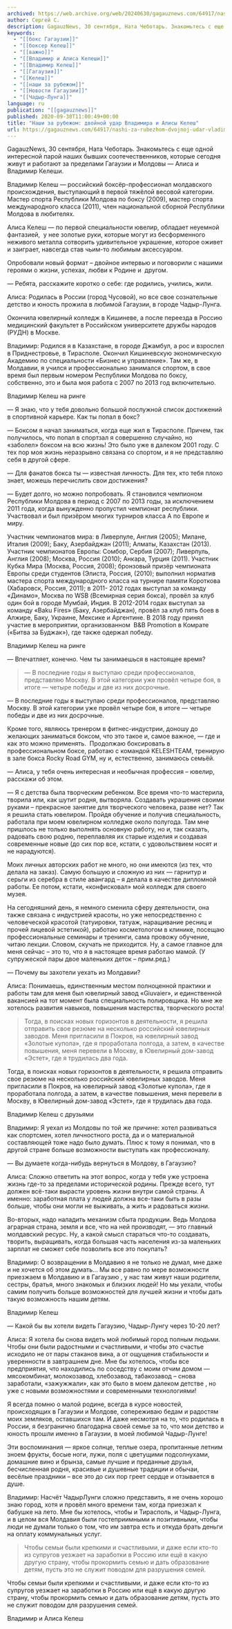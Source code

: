 ```yaml
---
archived: https://web.archive.org/web/20240630/gagauznews.com/64917/nashi-za-rubezhom-dvojnoj-udar-vladimira-i-alisy-kelesh.html
author: Сергей С.
description: GagauzNews, 30 сентября, Ната Чеботарь. Знакомьтесь с еще одной интересной парой наших бывших соотечественников, которые сегодня живут и работают за пределами Гагаузии и Молдовы — Алиса и Владимир Келеши. Владимир Келеш — российский боксёр-профессионал молдавского происхождения, выступающий в первой тяжёлой весовой категории. Мастер спорта Республики Молдова по боксу (2009), мастер спорта международного класса (2011), член национальной сборной Республики Молдова в любителях. Алиса Келеш — по первой специальности ювелир, обладает неуемной фантазией,  у нее золотые руки, которые могут из бесформенного неживого металла сотворить удивительное украшение, которое оживет и заиграет, навсегда став чьим-то любимым аксессуаром. Опробовали новый формат – двойное интервью и […]
keywords:
  - "[[бокс Гагаузии]]"
  - "[[боксер Келеш]]"
  - "[[важно]]"
  - "[[Владимир и Алиса Келеши]]"
  - "[[Владимир Келеш]]"
  - "[[Гагаузия]]"
  - "[[Келеш]]"
  - "[[наши за рубежом]]"
  - "[[Новости Гагаузии]]"
  - "[[Чадыр-Лунга]]"
language: ru
publication: "[[gagauznews]]"
published: 2020-09-30T11:00:49+00:00
title: "Наши за рубежом: двойной удар Владимира и Алисы Келеш"
url: https://gagauznews.com/64917/nashi-za-rubezhom-dvojnoj-udar-vladimira-i-alisy-kelesh.html
---
```


GagauzNews, 30 сентября, Ната Чеботарь. Знакомьтесь с еще одной интересной парой наших бывших соотечественников, которые сегодня живут и работают за пределами Гагаузии и Молдовы — Алиса и Владимир Келеши.

Владимир Келеш — российский боксёр-профессионал молдавского происхождения, выступающий в первой тяжёлой весовой категории. Мастер спорта Республики Молдова по боксу (2009), мастер спорта международного класса (2011), член национальной сборной Республики Молдова в любителях.

Алиса Келеш — по первой специальности ювелир, обладает неуемной фантазией,  у нее золотые руки, которые могут из бесформенного неживого металла сотворить удивительное украшение, которое оживет и заиграет, навсегда став чьим-то любимым аксессуаром.

Опробовали новый формат – двойное интервью и поговорили с нашими героями о жизни, успехах, любви к Родине и  другом.

— Ребята, расскажите коротко о себе: где родились, учились, жили.

Алиса: Родилась в России (город Чусовой), но все свое сознательные детство и юность прожила в любимой Гагаузии, в городе Чадыр-Лунга.

Окончила ювелирный колледж в Кишиневе, а после переезда в Россию медицинский факультет в Российском университете дружбы народов (РУДН) в Москве.

Владимир: Родился я в Казахстане, в городе Джамбул, а рос и взрослел в Приднестровье, в Тирасполе. Окончил Кишиневскую экономическую Академию по специальности «Бизнес и управление». Там же, в Молдавии, я учился и профессионально занимался спортом, в свое время был первым номером Республики Молдова по боксу, собственно, это и была моя работа с 2007 по 2013 год включительно.

Владимир Келеш на ринге

— Я знаю, что у тебя довольно большой послужной список достижений в спортивной карьере. Как ты попал в бокс?

— Боксом я начал заниматься, когда еще жил в Тирасполе. Причем, так получилось, что попал в спортзал я совершенно случайно, но «заболел» боксом на всю жизнь! Это было уже в далеком 2001 году. С тех пор моя жизнь неразрывно связана со спортом, и я не представляю себя в другой сфере.

— Для фанатов бокса ты — известная личность. Для тех, кто тебя плохо знает, можешь перечислить свои достижения?

— Будет долго, но можно попробовать. Я становился чемпионом Республики Молдова в период с 2007 по 2013 годы, за исключением 2011 года, когда вынужденно пропустил чемпионат республики. Участвовал и был призёром многих турниров класса А по Европе и миру.

Участник чемпионатов мира: в Ливерпуле, Англия (2005); Милане, Италия (2009); Баку, Азербайджан (2011); Алматы, Казахстан (2013). Участник чемпионатов Европы: Сомбор, Сербия (2007); Ливерпуль, Англия (2008); Москва, Россия (2010); Анкара, Турция (2011). Участник Кубка Мира (Москва, Россия, 2008); бронзовый призёр чемпионата Европы среди студентов (Элиста, Россия, (2010); выполнил норматив мастера спорта международного класса на турнире памяти Короткова (Хабаровск, Россия, 2011); в 2011- 2012 годах выступал за команду «Динамо», Москва по WSB (Всемирная серия бокса), провёл за клуб один бой в городе Мумбай, Индия. В 2012-2014 годах выступал за команду «Baku Fires» (Баку, Азербайджан), провёл за клуб пять боев в Алжире, Баку, Украине, Мексике и Аргентине. В 2018 году принял участие в мероприятии, организованном  B&B Promotion в Комрате («Битва за Буджак»), где также одержал победу.

Владимир Келеш на ринге

— Впечатляет, конечно. Чем ты занимаешься в настоящее время?

> — В последние годы я выступаю среди профессионалов, представляю Москву. В этой категории уже провёл четыре боя, в итоге — четыре победы и две из них досрочные.

— В последние годы я выступаю среди профессионалов, представляю Москву. В этой категории уже провёл четыре боя, в итоге — четыре победы и две из них досрочные.

Кроме того, являюсь тренером в фитнес-индустрии, доношу до желающих заниматься боксом, что это такое и, самое важное, — где и как это можно применять.  Продолжаю боксировать в профессиональном боксе, работаю с командой KELESHTEAM, тренирую в зале бокса Rocky Road GYM, ну и, естественно, занимаюсь семьёй.

— Алиса, у тебя очень интересная и необычная профессия – ювелир, расскажи об этом.

— Я с детства была творческим ребенком. Все время что-то мастерила, творила или, как шутит родня, вытворяла. Создавать украшения своими руками – прекрасное занятие для творческого человека, разве нет? Так я решила стать ювелиром. Пройдя обучение и получив специальность, работала при моем ювелирном колледже около полугода. Там мне пришлось не только выполнять основную работу, но и, так сказать, радовать свою родню, переплавляя их старые изделия и создавая современные новые (до сих пор все, кстати, с удовольствием носят и не нарадуются).

Моих личных авторских работ не много, но они имеются (из тех, что делала на заказ). Самую большую и сложную из них — гарнитур и серьги из серебра в стиле авангард – я делала в качестве дипломной работы. Ее потом, кстати, «конфисковал» мой колледж для своего музея.

На сегодняшний день, я немного сменила сферу деятельности, она также связана с индустрией красоты, но уже непосредственно с человеческой красотой (татуировки, татуаж, наращивание ресниц и прочей лицевой эстетикой), работаю косметологом в клинике, посещаю профессиональные семинары и тренинги, сама провожу обучение, читаю лекции. Словом, скучать не приходится. Ну, а самое главное для меня сейчас – это то, что я в настоящее время работаю мамой. (У супружеской пары двое маленьких деток – прим.ред.)

— Почему вы захотели уехать из Молдавии?

Алиса: Понимаешь, единственным местом полноценной практики и работы там для меня был ювелирный завод «Giuvaier», и единственной вакансией на тот момент была специальность полировщика. Но мне же хотелось развития навыков, повышения мастерства, творческого роста!

> Тогда, в поисках новых горизонтов в деятельности, я решила отправить свое резюме на несколько российский ювелирных заводов. Меня пригласили в Покров, на ювелирный завод «Золотые купола», где я проработала полгода, а затем, в качестве повышения, меня перевели в Москву, в Ювелирный дом-завод «Эстет», где я трудилась два года.

Тогда, в поисках новых горизонтов в деятельности, я решила отправить свое резюме на несколько российский ювелирных заводов. Меня пригласили в Покров, на ювелирный завод «Золотые купола», где я проработала полгода, а затем, в качестве повышения, меня перевели в Москву, в Ювелирный дом-завод «Эстет», где я трудилась два года.

Владимир Келеш с друзьями

Владимир: Я уехал из Молдовы по той же причине: хотел развиваться как спортсмен, хотел личностного роста, да и о материальной составляющей тоже надо было думать. Плюс к тому я понимал, что в другой стране больше возможности выступать как профессионалу.

— Вы думаете когда-нибудь вернуться в Молдову, в Гагаузию?

Алиса: Сложно ответить на этот вопрос, когда у тебя уже устроена жизнь где-то за пределами исторической родины. Прежде всего, тут должен всё-таки вырасти уровень жизни внутри самой страны. А именно: заработная плата у людей должна все-таки быть в разы больше, чтобы они могли не выживать, а жить и радоваться жизни.

Во-вторых, надо наладить механизм сбыта продукции. Ведь Молдова аграрная страна, земля и все, что на ней производят, — это главный молдавский ресурс. Ну, а какой смысл стараться что-то создавать, творить, выращивать, когда большая часть населения из-за маленьких зарплат не сможет себе позволить все это покупать?

Владимир: О возвращении в Молдавию я не только не думал, мне даже и не хочется об этом думать… Мы все равно по мере возможности приезжаем в Молдавию и в Гагаузию , у нас там живут наши родители, сестры, братья, много знакомых и близких людей! Но мы уехали, чтобы самим получить больше возможностей для лучшей жизни и чтобы дать такую возможность нашим детям.

Владимир Келеш

— Какой бы вы хотели видеть Гагаузию, Чадыр-Лунгу через 10-20 лет?

Алиса: Я хотела бы снова видеть мой любимый город полным людьми. Чтобы они были радостными и счастливыми, и чтобы это счастье исходило не от пары стаканов вина, а от ощущения стабильности и уверенности в завтрашнем дне. Мне бы хотелось, чтобы все предприятия, что находились по соседству с моим отчим домом — мясокомбинат, молокозавод, хлебозавод, табакозавод – снова заработали, «зажужжали», как это было в моем далеком детстве , но уже с новыми возможностями и современными технологиями!

Я всегда помню о малой родине, всегда в курсе новостей, происходящих в Гагаузии и Молдове, сопереживаю бедам и радостям моих земляков, оставшихся там. И даже несмотря на то, что родилась в России, я безгранично благодарна своей семье за то, что мои детство и юность прошли именно в Гагаузии, в моей любимой Чадыр-Лунге!

Эти воспоминания — яркое солнце, теплые озера, пропитанные летним зноем фрукты, босые ноги, лужи, поля с цветущими подсолнухами, домашние вино и брынза, самые лучшие и преданные друзья, бесчисленная родня, красивые и душевные традиции и обычаи, весёлые праздники – все это до сих пор греет сердце и отзывается в душе.

Владимир: Насчёт ЧадырЛунги сложно представить, я не очень хорошо знаю город, хотя и провёл много времени там, когда приезжал к бабушке на лето. Мне бы хотелось, чтобы и Тирасполь, и Чадыр-Лунга, и в целом вся Молдавия были гостеприимными и позитивными, чтобы люди не думали только о том, что им завтра есть и откуда брать деньги на оплату коммунальных услуг.

> Чтобы семьи были крепкими и счастливыми, и даже если кто-то из супругов уезжает на заработки в Россию или ещё в какую другую страну, чтобы прокормить семью и дать образование детям, пусть это не служит поводом для разрушения семей.

Чтобы семьи были крепкими и счастливыми, и даже если кто-то из супругов уезжает на заработки в Россию или ещё в какую другую страну, чтобы прокормить семью и дать образование детям, пусть это не служит поводом для разрушения семей.

Владимир и Алиса Келеш